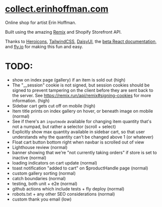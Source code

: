 # [collect.erinhoffman.com](https://collect.erinhoffman.com)

Online shop for artist Erin Hoffman.

Built using the amazing [Remix](https://remix.run) and Shopify Storefront API.

Thanks to [Heroicons](https://heroicons.com/), [TailwindCSS](https://tailwindcss.com/), [DaisyUI](daisyui.com/), the [beta React documentation](https://beta.reactjs.org/), and [fly.io](https://fly.io) for making this fun and easy.

# TODO:
- show on index page (gallery) if an item is sold out (high)
- The "__session" cookie is not signed, but session cookies should be signed to prevent tampering on the client before they are sent back to the server. See https://remix.run/api/remix#signing-cookies for more information. (high)
- Sidebar cart gets cut off on mobile (high)
- Item title prints on index gallery on hover, or beneath image on mobile (normal)
- See if there's an `inputmode` available for changing item quantity that's not a numpad, but rather a selector (scroll + select)
- Explicitly show max quantity available in sidebar cart, so that user understands why the quantity can't be changed above 1 (or whatever)
- Float cart button bottom right when navbar is scrolled out of view
- Lighthouse review (normal)
- banner showing that we're "not currently taking orders" if store is set to inactive (normal)
- loading indicators on cart update (normal)
- toast notification "added to cart" on $productHandle page (normal)
- custom gallery sorting (normal)
- catch boundaries (normal)
- testing, both unit + e2e (normal)
- github actions which include tests + fly deploy (normal)
- robots.txt + any other SEO considerations (normal)
- custom thank you email (low)

